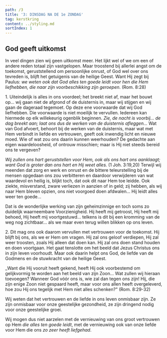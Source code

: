 ```yaml
---
path: /3
title: '3: DINSDAG NA DE 1e ZONDAG'
tag: kerstkring
content: ../styling.md
sortIndex: 1
---
```


## God geeft uitkomst

In veel dingen zien wij geen uitkomst meer. Het lijkt wel of we om een of andere reden totaal zijn vastgelopen. Maar troostend bij allerlei angst om de toekomst, geruststellend om persoonlijke onrust, of God wel over ons tevreden is, blijft het getuigenis van de heilige Geest. Want Hij zegt bij Paulus: _we weten ook dat God alles ten goede leidt voor hen die Hem liefhebben, die naar zijn voorbeschikking zijn geroepen_. (Rom. 8:28)

1\. Uiteindelijk is alles in ons voordeel; het breekt niet af, maar het bouwt op... wij gaan niet de afgrond of de duisternis in, maar wij stijgen en wij gaan de dageraad tegemoet. Op deze ene voorwaarde dat wij God liefhebben. Die voorwaarde is niet moeilijk te vervullen. Iedereen kan hiermede op elk willekeurig ogenblik beginnen. _Zie, de nacht is voorbij... de dag breekt aan; laat ons dus de werken van de duisternis afleggen..._ Wat van God afvoert, behoort bij de werken van de duisternis, maar wat met Hem verbindt in liefde en vertrouwen, geeft ook inwendig licht en nieuwe moed. Wie of wat zou ons daarin kunnen weerhouden? De gedachte aan eigen waardeloosheid, of ontrouw misschien; maar is Hij niet steeds bereid ons te vergeven?

_Wij zullen ons hart geruststellen voor Hem, ook als ons hart ons aanklaagt; want God is groter
dan ons hart en Hij weet alles._ (1 Joh. 3:19,20) Terwijl wij meenden dat zorg en werk en onrust en de bittere teleurstelling bij de mensen opgedaan ons zou verbitteren en daardoor verwijderen van wat waardevol en heilig is, blijkt toch, dat ook dit naar Hem toe leidde. Ook ziekte, misverstand, zware verliezen in aanzien of in geld; zij hebben, als wij naar Hem bleven opzien, ons niet voorgoed doen afdwalen... Hij leidt alles weer ten goede...

Dat is de wonderlijke werking van zijn geheimzinnige en toch soms zo duidelijk waarneembare Voorzienigheid. Hij heeft mij getroost, Hij heeft mij behoed, Hij heeft mij voortgestuwd... telkens is dit bij een kromming van de weg nog zichtbaar... als we maar even terug willen blikken op ons leven.

2\. Dit mag ons ook daarom vervullen met vertrouwen voor de toekomst. Hij blijft bij ons, als we er Hem om vragen. Hij zal ons geloof verdiepen, Hij zal weer troosten, zoals Hij alleen dat doen kan. Hij zal ons doen stand houden en doen voortgaan. Het gaat tenslotte om het beeld dat Jezus Christus ons in zijn leven voorhoudt. Maar ook daarin helpt ons God, de liefde van de Godmens en de stuwkracht van de heilige Geest.

_Want die Hij vooruit heeft gekend, heeft Hij ook voorbestemd om gelijkvormig te worden aan het beeld van zijn Zoon... Wat zullen wij hieraan toevoegen? Wanneer God vóór ons is, wie zal dan tegen ons zijn! Hij, die zijn enige Zoon niet gespaard heeft, maar voor ons allen heeft overgeleverd, hoe zou Hij ons tegelijk met Hem niet alles schenken?" (Rom. 8:29-32)

Wij weten dat het vertrouwen en de liefde in ons leven onmisbaar zijn. Ze zijn onmisbaar voor onze geestelijke gezondheid, ze zijn dringend nodig voor onze geestelijke groei.

Wij mogen dus niet aarzelen met de vernieuwing van ons groot vertrouwen op Hem _die alles ten goede leidt_, met de vernieuwing ook van onze liefde voor Hem die ons _zo zeer heeft liefgehad_.
